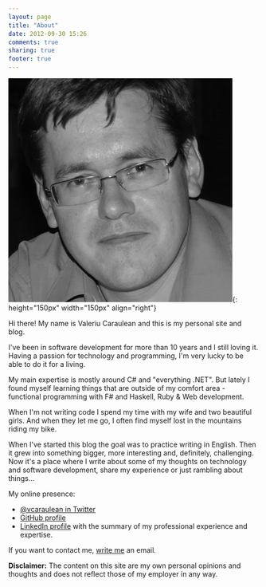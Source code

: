 ```yaml
---
layout: page
title: "About"
date: 2012-09-30 15:26
comments: true
sharing: true
footer: true
---
```

![me](/images/me.png){: height="150px" width="150px" align="right"}

Hi there! My name is Valeriu Caraulean and this is my personal site and blog.

I've been in software development for more than 10 years and I still loving it. Having a passion for technology and programming, I'm very lucky to be able to do it for a living. 

My main expertise is mostly around C# and "everything .NET". But lately I found myself learning things that are outside of my comfort area - functional programming with F# and Haskell, Ruby & Web development.

When I'm not writing code I spend my time with my wife and two beautiful girls. And when they let me go, I often find myself lost in the mountains riding my bike.

When I've started this blog the goal was to practice writing in English. Then it grew into something bigger, more interesting and, definitely, challenging. Now it's a place where I write about some of my thoughts on technology and software development, share my experience or just rambling about things...

My online presence:

* [@vcaraulean in Twitter](http://twitter.com/vcaraulean)
* [GitHub profile](http://github.com/vcaraulean)
* [LinkedIn profile](http://ch.linkedin.com/in/vcaraulean) with the summary of my professional experience and expertise.

If you want to contact me, [write me](http://www.google.com/recaptcha/mailhide/d?k=01cF2fQCfG5KEJrgjvDCJ09A==&c=K2TmolNNZMRm4QqPdLzo-UxtUJwZrmaXZNAAvkVvsSA=) an email.

**Disclaimer:** The content on this site are my own personal opinions and thoughts and does not reflect those of my employer in any way.
